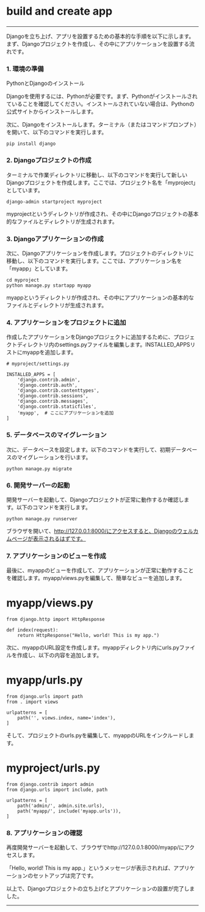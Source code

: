 ### 
# build and create app
### 

---

Djangoを立ち上げ、アプリを設置するための基本的な手順を以下に示します。まず、Djangoプロジェクトを作成し、その中にアプリケーションを設置する流れです。

### 1. 環境の準備

PythonとDjangoのインストール

Djangoを使用するには、Pythonが必要です。まず、Pythonがインストールされていることを確認してください。インストールされていない場合は、Pythonの公式サイトからインストールします。

次に、Djangoをインストールします。ターミナル（またはコマンドプロンプト）を開いて、以下のコマンドを実行します。

```
pip install django
```
### 2. Djangoプロジェクトの作成
ターミナルで作業ディレクトリに移動し、以下のコマンドを実行して新しいDjangoプロジェクトを作成します。ここでは、プロジェクト名を「myproject」としています。

```
django-admin startproject myproject
```
myprojectというディレクトリが作成され、その中にDjangoプロジェクトの基本的なファイルとディレクトリが生成されます。

### 3. Djangoアプリケーションの作成
次に、Djangoアプリケーションを作成します。プロジェクトのディレクトリに移動し、以下のコマンドを実行します。ここでは、アプリケーション名を「myapp」としています。

```
cd myproject
python manage.py startapp myapp
```
myappというディレクトリが作成され、その中にアプリケーションの基本的なファイルとディレクトリが生成されます。

### 4. アプリケーションをプロジェクトに追加
作成したアプリケーションをDjangoプロジェクトに追加するために、プロジェクトディレクトリ内のsettings.pyファイルを編集します。INSTALLED_APPSリストにmyappを追加します。

```
# myproject/settings.py

INSTALLED_APPS = [
    'django.contrib.admin',
    'django.contrib.auth',
    'django.contrib.contenttypes',
    'django.contrib.sessions',
    'django.contrib.messages',
    'django.contrib.staticfiles',
    'myapp',  # ここにアプリケーションを追加
]
```

### 5. データベースのマイグレーション
次に、データベースを設定します。以下のコマンドを実行して、初期データベースのマイグレーションを行います。

```
python manage.py migrate
```

### 6. 開発サーバーの起動

開発サーバーを起動して、Djangoプロジェクトが正常に動作するか確認します。以下のコマンドを実行します。

```
python manage.py runserver
```
ブラウザを開いて、http://127.0.0.1:8000/にアクセスすると、Djangoのウェルカムページが表示されるはずです。

### 7. アプリケーションのビューを作成

最後に、myappのビューを作成して、アプリケーションが正常に動作することを確認します。myapp/views.pyを編集して、簡単なビューを追加します。


# myapp/views.py
```
from django.http import HttpResponse

def index(request):
    return HttpResponse("Hello, world! This is my app.")
```
次に、myappのURL設定を作成します。myappディレクトリ内にurls.pyファイルを作成し、以下の内容を追加します。

# myapp/urls.py
```
from django.urls import path
from . import views

urlpatterns = [
    path('', views.index, name='index'),
]
```
そして、プロジェクトのurls.pyを編集して、myappのURLをインクルードします。

# myproject/urls.py
```
from django.contrib import admin
from django.urls import include, path

urlpatterns = [
    path('admin/', admin.site.urls),
    path('myapp/', include('myapp.urls')),
]
```

### 8. アプリケーションの確認

再度開発サーバーを起動して、ブラウザでhttp://127.0.0.1:8000/myapp/にアクセスします。

「Hello, world! This is my app.」というメッセージが表示されれば、アプリケーションのセットアップは完了です。

以上で、Djangoプロジェクトの立ち上げとアプリケーションの設置が完了しました。

---
